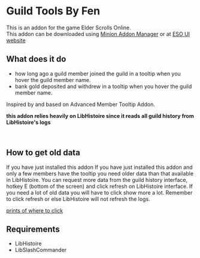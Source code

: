 # Guild Tools By Fen
This is an addon for the game Elder Scrolls Online. <br>
This addon can be downloaded using [Minion Addon Manager](https://minion.mmoui.com/) or at [ESO UI website](https://www.esoui.com/downloads/info2939-GuildToolsByFen.html)

## What does it do
* how long ago a guild member joined the guild in a tooltip when you hover the guild member name.
* bank gold deposited and withdrew in a tooltip when you hover the guild member name.

Inspired by and based on Advanced Member Tooltip Addon.  

**this addon relies heavily on LibHistoire since it reads all guild history from LibHistoire's logs**

<br/>

## How to get old data
If you have just installed this addon If you have just installed this addon and only a few members have the tooltip you need older data than that available in LibHistoire. You can request more data from the guild history interface, hotkey E (bottom of the screen) and click refresh on LibHistoire interface. If you need a lot of old data you will have to click show more a lot. Remember to click refresh or else LibHistoire will not refresh the logs.

[prints of where to click](https://imgur.com/a/FoeKpnw)
<br/>

## Requirements
* LibHistoire
* LibSlashCommander